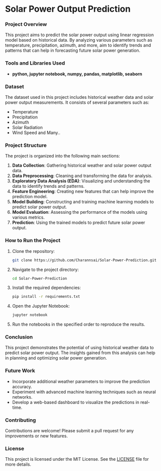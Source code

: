 # **Solar Power Output Prediction**

### Project Overview
This project aims to predict the solar power output using linear regression model based on historical data. By analyzing various parameters such as temperature, precipitation, azimuth, and more, aim to identify trends and patterns that can help in forecasting future solar power generation.

### Tools and Libraries Used
- **python, jupyter notebook, numpy, pandas, matplotlib, seaborn**

### Dataset
The dataset used in this project includes historical weather data and solar power output measurements. It consists of several parameters such as:
- Temperature
- Precipitation
- Azimuth
- Solar Radiation
- Wind Speed and Many..

### Project Structure
The project is organized into the following main sections:
1. **Data Collection**: Gathering historical weather and solar power output data.
2. **Data Preprocessing**: Cleaning and transforming the data for analysis.
3. **Exploratory Data Analysis (EDA)**: Visualizing and understanding the data to identify trends and patterns.
4. **Feature Engineering**: Creating new features that can help improve the prediction model.
5. **Model Building**: Constructing and training machine learning models to predict solar power output.
6. **Model Evaluation**: Assessing the performance of the models using various metrics.
7. **Prediction**: Using the trained models to predict future solar power output.

### How to Run the Project
1. Clone the repository:
   ```bash
   git clone https://github.com/Charannsai/Solar-Power-Prediction.git
   ```
2. Navigate to the project directory:
   ```bash
   cd Solar-Power-Prediction
   ```
3. Install the required dependencies:
   ```bash
   pip install -r requirements.txt
   ```
4. Open the Jupyter Notebook:
   ```bash
   jupyter notebook
   ```
5. Run the notebooks in the specified order to reproduce the results.


### Conclusion
This project demonstrates the potential of using historical weather data to predict solar power output. The insights gained from this analysis can help in planning and optimizing solar power generation.

### Future Work
- Incorporate additional weather parameters to improve the prediction accuracy.
- Experiment with advanced machine learning techniques such as neural networks.
- Develop a web-based dashboard to visualize the predictions in real-time.

### Contributing
Contributions are welcome! Please submit a pull request for any improvements or new features.

### License
This project is licensed under the MIT License. See the [LICENSE](LICENSE) file for more details.


